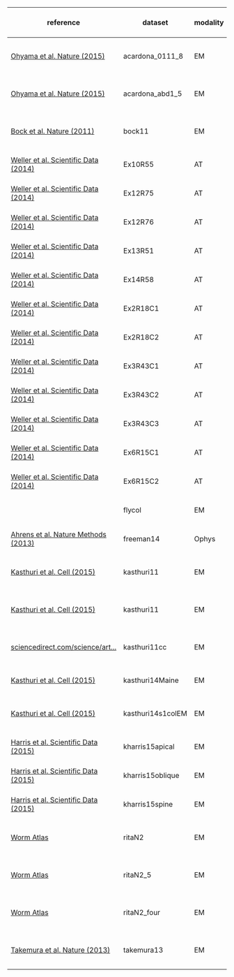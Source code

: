 | reference|dataset|modality|species|resolution (nm<sup>3</sup>; Hz)|# voxels / volume|#channels|#timesteps|total # voxels (GV) |
| -----|-----|-----|-----|-----|-----|-----|-----|----- |
| <a href='http://www.nature.com/nature/journal/v520/n7549/abs/nature14297.html'>Ohyama et al. Nature (2015)</a>|acardona_0111_8|EM|D. melanogaster|4 &times; 4 &times; 45|32768 &times; 32768 &times; 4840|1|1|5196 |
| <a href='http://www.nature.com/nature/journal/v520/n7549/abs/nature14297.html'>Ohyama et al. Nature (2015)</a>|acardona_abd1_5|EM|D. melanogaster|4 &times; 4 &times; 45|24576 &times; 24576 &times; 461|1|1|278 |
| <a href='http://www.nature.com/nature/journal/v520/n7549/abs/nature14297.html'>Bock et al. Nature (2011)</a>|bock11|EM|M. musculus|4 &times; 4 &times; 45|135424 &times; 119808 &times; 1239|1|1|20102 |
| <a href='http://www.nature.com/articles/sdata201446'>Weller et al. Scientific Data (2014)</a>|Ex10R55|AT|M. musculus|100 &times; 100 &times; 70|3409 &times; 3337 &times; 70|29|1|23 |
| <a href='http://www.nature.com/articles/sdata201446'>Weller et al. Scientific Data (2014)</a>|Ex12R75|AT|M. musculus|100 &times; 100 &times; 70|5491 &times; 4749 &times; 35|21|1|19 |
| <a href='http://www.nature.com/articles/sdata201446'>Weller et al. Scientific Data (2014)</a>|Ex12R76|AT|M. musculus|100 &times; 100 &times; 70|5979 &times; 4872 &times; 37|21|1|22 |
| <a href='http://www.nature.com/articles/sdata201446'>Weller et al. Scientific Data (2014)</a>|Ex13R51|AT|M. musculus|100 &times; 100 &times; 70|5184 &times; 5840 &times; 30|21|1|19 |
| <a href='http://www.nature.com/articles/sdata201446'>Weller et al. Scientific Data (2014)</a>|Ex14R58|AT|M. musculus|100 &times; 100 &times; 70|4750 &times; 3410 &times; 41|26|1|17 |
| <a href='http://www.nature.com/articles/sdata201446'>Weller et al. Scientific Data (2014)</a>|Ex2R18C1|AT|M. musculus|100 &times; 100 &times; 70|2106 &times; 3236 &times; 42|25|1|7 |
| <a href='http://www.nature.com/articles/sdata201446'>Weller et al. Scientific Data (2014)</a>|Ex2R18C2|AT|M. musculus|100 &times; 100 &times; 70|1970 &times; 3175 &times; 42|25|1|6 |
| <a href='http://www.nature.com/articles/sdata201446'>Weller et al. Scientific Data (2014)</a>|Ex3R43C1|AT|M. musculus|100 &times; 100 &times; 70|2101 &times; 3223 &times; 69|26|1|12 |
| <a href='http://www.nature.com/articles/sdata201446'>Weller et al. Scientific Data (2014)</a>|Ex3R43C2|AT|M. musculus|100 &times; 100 &times; 70|1971 &times; 3164 &times; 69|26|1|11 |
| <a href='http://www.nature.com/articles/sdata201446'>Weller et al. Scientific Data (2014)</a>|Ex3R43C3|AT|M. musculus|100 &times; 100 &times; 70|1989 &times; 3252 &times; 69|26|1|11 |
| <a href='http://www.nature.com/articles/sdata201446'>Weller et al. Scientific Data (2014)</a>|Ex6R15C1|AT|M. musculus|100 &times; 100 &times; 70|3208 &times; 3581 &times; 30|21|1|7 |
| <a href='http://www.nature.com/articles/sdata201446'>Weller et al. Scientific Data (2014)</a>|Ex6R15C2|AT|M. musculus|100 &times; 100 &times; 70|3233 &times; 3636 &times; 30|21|1|7 |
| |flycol|EM|D. melanogaster|4 &times; 4 &times; 45|2000 &times; 2000 &times; 6240|1|1|24 |
| <a href='http://www.nature.com/nmeth/journal/v10/n5/full/nmeth.2434.html'>Ahrens et al. Nature Methods (2013)</a>|freeman14|Ophys|D. rerio|650 &times; 650 &times; 5000; 0.8|2048 &times; 1172 &times; 30|1|100|7 |
| <a href='http://www.cell.com/cell/abstract/S0092-8674(15)00824-7'>Kasthuri et al. Cell (2015)</a>|kasthuri11|EM|M. musculus|3 &times; 3 &times; 30|21504 &times; 26624 &times; 1849|1|1|1058 |
| <a href='hhttp://www.cell.com/cell/abstract/S0092-8674(15)00824-7'>Kasthuri et al. Cell (2015)</a>|kasthuri11|EM|Mouse|3 &times; 3 &times; 30|21504 &times; 26624 &times; 1849|1|1|1058 |
| [sciencedirect.com/science/art...](http://www.sciencedirect.com/science/article/pii/S0092867415008247)|kasthuri11cc|EM|M. musculus|3 &times; 3 &times; 30|21504 &times; 26624 &times; 1849|1|1|1058 |
| <a href='http://www.cell.com/cell/abstract/S0092-8674(15)00824-7'>Kasthuri et al. Cell (2015)</a>|kasthuri14Maine|EM|M. musculus||6144 &times; 6144 &times; 2041|1|1|77 |
| <a href='http://www.cell.com/cell/abstract/S0092-8674(15)00824-7'>Kasthuri et al. Cell (2015)</a>|kasthuri14s1colEM|EM|M. musculus||49152 &times; 32768 &times; 254|1|1|409 |
| <a href='http://www.nature.com/articles/sdata201546'>Harris et al. Scientific Data (2015)</a>|kharris15apical|EM|R. rattus|2 &times; 2 &times; 50|8192 &times; 8192 &times; 194|1|1|13 |
| <a href='http://www.nature.com/articles/sdata201546'>Harris et al. Scientific Data (2015)</a>|kharris15oblique|EM|R. rattus|2 &times; 2 &times; 50|8192 &times; 8192 &times; 91|1|1|6 |
| <a href='http://www.nature.com/articles/sdata201546'>Harris et al. Scientific Data (2015)</a>|kharris15spine|EM|R. rattus|2 &times; 2 &times; 50|9000 &times; 9000 &times; 59|1|1|4 |
| <a href='http://www.wormatlas.org/ver1/MoW_built0.92/toc.html'>Worm Atlas</a>|ritaN2|EM|C. elegans|5 &times; 5 &times; 60|13101 &times; 14378 &times; 1198|2|1|451 |
| <a href='http://www.wormatlas.org/ver1/MoW_built0.92/toc.html'>Worm Atlas</a>|ritaN2_5|EM|C. elegans|5 &times; 5 &times; 60|37379 &times; 25986 &times; 742|2|1|1441 |
| <a href='http://www.wormatlas.org/ver1/MoW_built0.92/toc.html'>Worm Atlas</a>|ritaN2_four|EM|C. elegans|5 &times; 5 &times; 60|28381 &times; 24234 &times; 321|2|1|441 |
| <a href='http://www.nature.com/nature/journal/v500/n7461/full/nature12450.html'>Takemura et al. Nature (2013)</a>|takemura13|EM|D. melanogaster|4 &times; 4 &times; 45|12000 &times; 12000 &times; 1299|1|1|187 |
